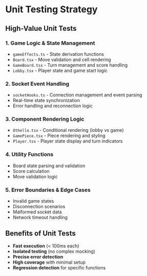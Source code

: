 # Unit Testing Strategy

## High-Value Unit Tests

### 1. **Game Logic & State Management**
- `gameEffects.ts` - State derivation functions
- `Board.tsx` - Move validation and cell rendering  
- `GameBoard.tsx` - Turn management and score handling
- `Lobby.tsx` - Player state and game start logic

### 2. **Socket Event Handling**
- `socketHooks.ts` - Connection management and event parsing
- Real-time state synchronization
- Error handling and reconnection logic

### 3. **Component Rendering Logic**
- `Othello.tsx` - Conditional rendering (lobby vs game)
- `GamePiece.tsx` - Piece rendering and styling
- `Player.tsx` - Player state display and turn indicators

### 4. **Utility Functions**
- Board state parsing and validation
- Score calculation
- Move validation logic

### 5. **Error Boundaries & Edge Cases**
- Invalid game states
- Disconnection scenarios
- Malformed socket data
- Network timeout handling

## Benefits of Unit Tests
- **Fast execution** (< 100ms each)
- **Isolated testing** (no complex mocking)
- **Precise error detection**
- **High coverage** with minimal setup
- **Regression detection** for specific functions